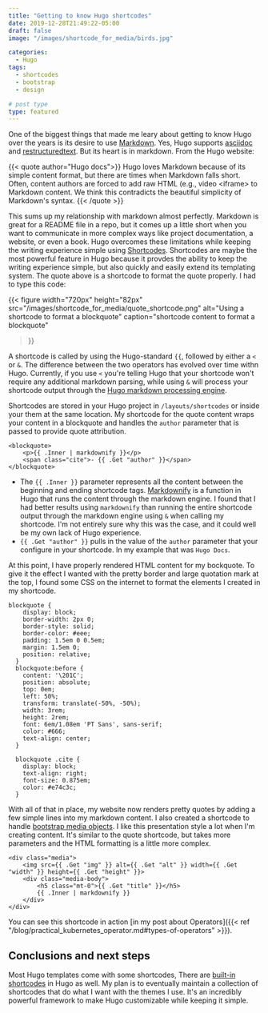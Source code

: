 ```yaml
---
title: "Getting to know Hugo shortcodes"
date: 2019-12-28T21:49:22-05:00
draft: false
image: "/images/shortcode_for_media/birds.jpg"

categories: 
  - Hugo
tags:
  - shortcodes
  - bootstrap
  - design

# post type
type: featured
---
```


One of the biggest things that made me leary about getting to know Hugo over the years is its desire to use [Markdown](https://www.markdownguide.org/basic-syntax/). Yes, Hugo supports [asciidoc](http://asciidoc.org/) and [restructuredtext](https://docutils.sourceforge.io/rst.html). But its heart is in markdown. From the Hugo website:

{{< quote author="Hugo docs">}}
Hugo loves Markdown because of its simple content format, but there are times when Markdown falls short. Often, content authors are forced to add raw HTML (e.g., video &lt;iframe&gt; to Markdown content. We think this contradicts the beautiful simplicity of Markdown's syntax.
{{< /quote >}}

This sums up my relationship with markdown almost perfectly. Markdown is great for a README file in a repo, but it comes up a little short when you want to communicate in more complex ways like project documentation, a website, or even a book. Hugo overcomes these limitations while keeping the writing experience simple using [Shortcodes](https://gohugo.io/content-management/shortcodes/). Shortcodes are maybe the most powerful feature in Hugo because it provdes the ability to keep the writing experience simple, but also quickly and easily extend its templating system. The quote above is a shortcode to format the quote properly. I had to type this code:

{{< figure 
width="720px" height="82px"
src="/images/shortcode_for_media/quote_shortcode.png"
alt="Using a shortcode to format a blockquote"
caption="shortcode content to format a blockquote"
>}}

A shortcode is called by using the Hugo-standard `{{`, followed by either a `<` or `&`. The difference between the two operators has evolved over time withn Hugo. Currently, if you use `<` you're telling Hugo that your shortcode won't require any additional markdown parsing, while using `&` will process your shortcode output through the [Hugo markdown processing engine](https://gohugo.io/getting-started/configuration-markup/#goldmark).

Shortcodes are stored in your Hugo project in `/layouts/shortcodes` or inside your them at the same location. My shortcode for the quote content wraps your content in a blockquote and handles the `author` parameter that is passed to provide quote attribution.

```
<blockquote>
    <p>{{ .Inner | markdownify }}</p>
    <span class="cite">- {{ .Get "author" }}</span>
</blockquote>
```

* The `{{ .Inner }}` parameter represents all the content between the beginning and ending shortcode tags. [Markdownify](https://gohugo.io/functions/markdownify/) is a function in Hugo that runs the content through the markdown engine. I found that I had better results using `markdownify` than running the entire shortcode output through the markdown engine using `&` when calling my shortcode. I'm not entirely sure why this was the case, and it could well be my own lack of Hugo experience. 
* `{{ .Get "author" }}` pulls in the value of the `author` parameter that your configure in your shortcode. In my example that was `Hugo Docs`. 

At this point, I have properly rendered HTML content for my bockquote. To give it the effect I wanted with the pretty border and large quotation mark at the top, I found some CSS on the internet to format the elements I created in my shortcode. 

```
blockquote {
    display: block;
    border-width: 2px 0;
    border-style: solid;
    border-color: #eee;
    padding: 1.5em 0 0.5em;
    margin: 1.5em 0;
    position: relative;
  }
  blockquote:before {
    content: '\201C';
    position: absolute;
    top: 0em;
    left: 50%;
    transform: translate(-50%, -50%);
    width: 3rem;
    height: 2rem;
    font: 6em/1.08em 'PT Sans', sans-serif;
    color: #666;
    text-align: center;
  }

  blockquote .cite {
    display: block;
    text-align: right;
    font-size: 0.875em;
    color: #e74c3c;
  }
```

With all of that in place, my website now renders pretty quotes by adding a few simple lines into my markdown content. I also created a shortcode to handle [bootstrap media objects](https://getbootstrap.com/docs/4.0/layout/media-object/). I like this presentation style a lot when I'm creating content. It's similar to the quote shortcode, but takes more parameters and the HTML formatting is a little more complex. 

```
<div class="media">
    <img src={{ .Get "img" }} alt={{ .Get "alt" }} width={{ .Get "width" }} height={{ .Get "height" }}>
    <div class="media-body">
        <h5 class="mt-0">{{ .Get "title" }}</h5>
        {{ .Inner | markdownify }}
    </div>   
</div>
```

You can see this shortcode in action [in my post about Operators]({{< ref "/blog/practical_kubernetes_operator.md#types-of-operators" >}}). 

## Conclusions and next steps
Most Hugo templates come with some shortcodes, There are [built-in shortcodes](https://gohugo.io/content-management/shortcodes/#use-hugos-built-in-shortcodes) in Hugo as well. My plan is to eventually maintain a collection of shortcodes that do what I want with the themes I use. It's an incredibly powerful framework to make Hugo customizable while keeping it simple.